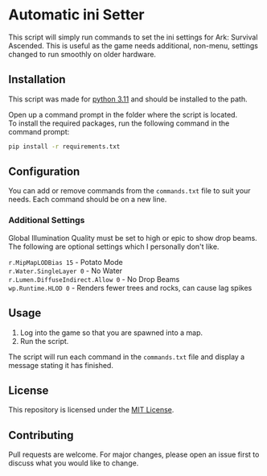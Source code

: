 # Automatic ini Setter
This script will simply run commands to set the ini settings for Ark: Survival Ascended.
This is useful as the game needs additional, non-menu, settings changed to run smoothly on older hardware.

## Installation

This script was made for [python 3.11](https://www.python.org/downloads/release/python-3116/) and should be installed to the path.<br>

Open up a command prompt in the folder where the script is located.<br>
To install the required packages, run the following command in the command prompt:
```bash
pip install -r requirements.txt
```

## Configuration
You can add or remove commands from the `commands.txt` file to suit your needs.
Each command should be on a new line.

### Additional Settings
Global Illumination Quality must be set to high or epic to show drop beams. <br>
The following are optional settings which I personally don't like.

`r.MipMapLODBias 15` - Potato Mode <br>
`r.Water.SingleLayer 0` - No Water <br>
`r.Lumen.DiffuseIndirect.Allow 0` - No Drop Beams <br>
`wp.Runtime.HLOD 0` - Renders fewer trees and rocks, can cause lag spikes

## Usage
1. Log into the game so that you are spawned into a map.
2. Run the script.

The script will run each command in the `commands.txt` file and display a message stating it has finished.

## License
This repository is licensed under the [MIT License](LICENSE).

## Contributing
Pull requests are welcome. For major changes, please open an issue first to discuss what you would like to change.